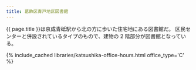 ```yaml
---
title: 葛飾区青戸地区図書館
---
```


{{ page.title }}は京成青砥駅から北の方に歩いた住宅地にある図書館だ。
区民センターと併設されているタイプのもので、建物の 2 階部分が図書館となっている。

{% include_cached libraries/katsushika-office-hours.html office_type='C' %}
